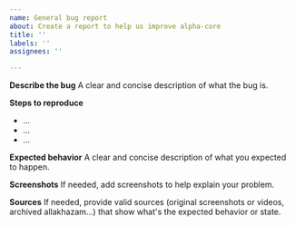 ```yaml
---
name: General bug report
about: Create a report to help us improve alpha-core
title: ''
labels: ''
assignees: ''

---
```


**Describe the bug**
A clear and concise description of what the bug is.

**Steps to reproduce**
- ...
- ...
- ...

**Expected behavior**
A clear and concise description of what you expected to happen.

**Screenshots**
If needed, add screenshots to help explain your problem.

**Sources**
If needed, provide valid sources (original screenshots or videos, archived allakhazam...) that show what's the expected behavior or state.

